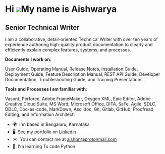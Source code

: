 Hi ![](https://user-images.githubusercontent.com/18350557/176309783-0785949b-9127-417c-8b55-ab5a4333674e.gif)My name is Aishwarya
=================================================================================================================================

Senior Technical Writer
-----------------------

I am a collaborative, detail-oriented Technical Writer with over ten years of experience authoring high-quality product documentation to clearly and efficiently explain complex features, systems, and processes. 

**Documents I work on**: 

User Guide, Operating Manual, Release Notes, Installation Guide, Deployment Guide, Feature Description Manual, REST API Guide, Developer Documentation, Troubleshooting Guide, and Training Presentations. 


**Tools and Processes I am familiar with**: 

Vasont, Perforce, Adobe FrameMaker, Oxygen XML, Epic Editor, Adobe Creative Cloud Suite, MS Word, Microsoft Office, DITA, SaFe, Agile, SDLC, DDLC, Doc-as-code, MarkDown, Asciidoc, Git, Gitlab, GitHub, Proofread, Editing, and Information Architect.

*   🌍  I'm based in Bengaluru, Karnataka
*   🖥️  See my portfolio on [Linkedin](http://in.linkedin.com/in/seniorsoftwaretechnicalwriter)
*   ✉️  You can contact me at [aishbn@protonmail.com](mailto:aishbn@protonmail.com)
*   🧠  I'm learning To code Python
